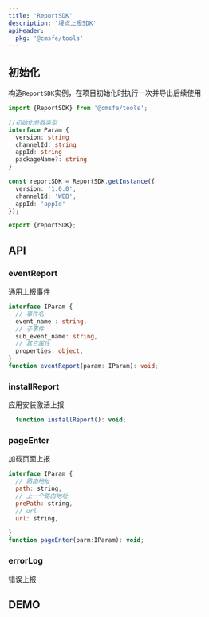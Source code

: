 ```yaml
---
title: 'ReportSDK'
description: '埋点上报SDK'
apiHeader:
  pkg: '@cmsfe/tools'
---
```


## 初始化

构造`ReportSDK`实例，在项目初始化时执行一次并导出后续使用

```ts
import {ReportSDK} from '@cmsfe/tools';

//初始化参数类型
interface Param {
  version: string
  channelId: string
  appId: string
  packageName?: string
}

const reportSDK = ReportSDK.getInstance({
  version: '1.0.0',
  channelId: 'WEB',
  appId: 'appId'
});

export {reportSDK};
```

## API

### eventReport

通用上报事件

```ts
interface IParam {
  // 事件名
  event_name : string,
  // 子事件
  sub_event_name: string,
  // 其它属性
  properties: object,
}
function eventReport(param: IParam): void;
```

### installReport

应用安装激活上报

```js
  function installReport(): void;
```

### pageEnter
加载页面上报

```js
interface IParam {
  // 路由地址
  path: string,
  // 上一个路由地址
  prePath: string,
  // url
  url: string,

}
function pageEnter(parm:IParam): void;


```

### errorLog
错误上报

## DEMO

<code src="../../src/demo/tools/report_sdk/default.tsx" defaultShowCode ></code>
